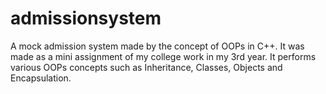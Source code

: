 # admissionsystem
A mock admission system made by the concept of OOPs in C++.
It was made as a mini assignment of my college work in my 3rd year.
It performs various OOPs concepts such as Inheritance, Classes, Objects and Encapsulation.

